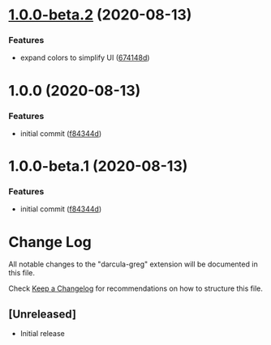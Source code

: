 # [1.0.0-beta.2](https://github.com/gwardwell/darcula-greg/compare/v1.0.0-beta.1...v1.0.0-beta.2) (2020-08-13)


### Features

* expand colors to simplify UI ([674148d](https://github.com/gwardwell/darcula-greg/commit/674148d45f3d76233857107f9304ab6e0f8e1131))

# 1.0.0 (2020-08-13)


### Features

* initial commit ([f84344d](https://github.com/gwardwell/darcula-greg/commit/f84344d3b348b6cb4a8925b7c812933ce89bc3a9))

# 1.0.0-beta.1 (2020-08-13)


### Features

* initial commit ([f84344d](https://github.com/gwardwell/darcula-greg/commit/f84344d3b348b6cb4a8925b7c812933ce89bc3a9))

# Change Log

All notable changes to the "darcula-greg" extension will be documented in this file.

Check [Keep a Changelog](http://keepachangelog.com/) for recommendations on how to structure this file.

## [Unreleased]

- Initial release
